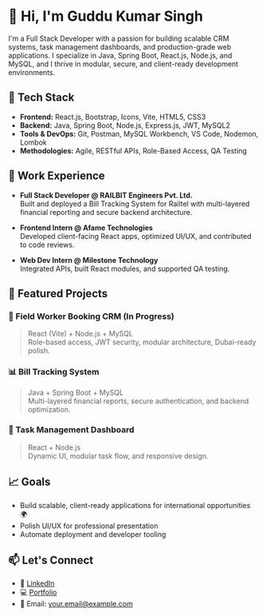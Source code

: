# 👋 Hi, I'm Guddu Kumar Singh

I'm a Full Stack Developer with a passion for building scalable CRM systems, task management dashboards, and production-grade web applications. I specialize in Java, Spring Boot, React.js, Node.js, and MySQL, and I thrive in modular, secure, and client-ready development environments.

## 🚀 Tech Stack
- **Frontend:** React.js, Bootstrap, Icons, Vite, HTML5, CSS3
- **Backend:** Java, Spring Boot, Node.js, Express.js, JWT, MySQL2
- **Tools & DevOps:** Git, Postman, MySQL Workbench, VS Code, Nodemon, Lombok
- **Methodologies:** Agile, RESTful APIs, Role-Based Access, QA Testing

## 💼 Work Experience
- **Full Stack Developer @ RAILBIT Engineers Pvt. Ltd.**  
  Built and deployed a Bill Tracking System for Railtel with multi-layered financial reporting and secure backend architecture.

- **Frontend Intern @ Afame Technologies**  
  Developed client-facing React apps, optimized UI/UX, and contributed to code reviews.

- **Web Dev Intern @ Milestone Technology**  
  Integrated APIs, built React modules, and supported QA testing.

## 📂 Featured Projects

### 🔧 Field Worker Booking CRM (In Progress)
> React (Vite) + Node.js + MySQL  
Role-based access, JWT security, modular architecture, Dubai-ready polish.

### 📊 Bill Tracking System
> Java + Spring Boot + MySQL  
Multi-layered financial reports, secure authentication, and backend optimization.

### 🧠 Task Management Dashboard
> React + Node.js  
Dynamic UI, modular task flow, and responsive design.

## 📈 Goals
- Build scalable, client-ready applications for international opportunities 🌍  
- Polish UI/UX for professional presentation  
- Automate deployment and developer tooling

## 📫 Let's Connect
- 💼 [LinkedIn](https://www.linkedin.com/in/your-profile)
- 💻 [Portfolio](https://your-portfolio-link.com)
- 📧 Email: your.email@example.com
